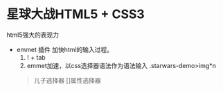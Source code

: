 # 星球大战HTML5 + CSS3
html5强大的表现力
- emmet 插件
  加快html的输入过程。
  1. ! + tab
  2. emmet加速，以css选择器语法作为语法输入
    .starwars-demo>img*n
    >儿子选择器  []属性选择器